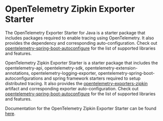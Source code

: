 # OpenTelemetry Zipkin Exporter Starter

The OpenTelemetry Exporter Starter for Java is a starter package that includes packages required to enable tracing using OpenTelemetry. It also provides the dependency and corresponding auto-configuration. Check out [opentelemetry-spring-boot-autoconfigure](../../spring-boot-autoconfigure-2/README.md#features) for the list of supported libraries and features.

OpenTelemetry Zipkin Exporter Starter is a starter package that includes the opentelemetry-api, opentelemetry-sdk, opentelemetry-extension-annotations, opentelemetry-logging-exporter, opentelemetry-spring-boot-autoconfigurations and spring framework starters required to setup distributed tracing. It also provides the [opentelemetry-exporters-zipkin](https://github.com/open-telemetry/opentelemetry-java/tree/main/exporters/zipkin) artifact and corresponding exporter auto-configuration. Check out [opentelemetry-spring-boot-autoconfigure](../../spring-boot-autoconfigure-2/README.md#features) for the list of supported libraries and features.

Documentation for the OpenTelemetry Zipkin Exporter Starter can be found [here](https://opentelemetry.io/docs/zero-code/java/spring-boot/#zipkin-starter).
